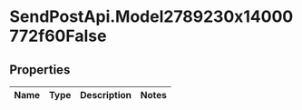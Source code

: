 # SendPostApi.Model2789230x14000772f60False

## Properties
Name | Type | Description | Notes
------------ | ------------- | ------------- | -------------


